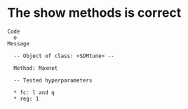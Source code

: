 # The show methods is correct

    Code
      o
    Message
      
      -- Object of class: <SDMtune> --
      
      Method: Maxnet
      
      -- Tested hyperparameters 
      
      * fc: l and q
      * reg: 1
      

